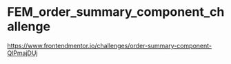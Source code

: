 # FEM_order_summary_component_challenge
https://www.frontendmentor.io/challenges/order-summary-component-QlPmajDUj
